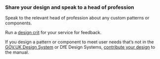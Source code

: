### Share your design and speak to a head of profession
Speak to the relevant head of profession about any custom patterns or components.

Run a [design crit](/service-assurance/design-crits) for your service for feedback.

If you design a pattern or component to meet user needs that’s not in the [GOV.UK Design System]( https://design-system.service.gov.uk/) or DfE Design Systems, [contribute your design](https://design.education.gov.uk/design-system/contribute/) to the manual. 
